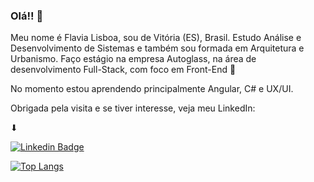 ### Olá!! 👋

Meu nome é Flavia Lisboa, sou de Vitória (ES), Brasil. Estudo Análise e Desenvolvimento de Sistemas e também sou formada em Arquitetura e Urbanismo. 
Faço estágio na empresa Autoglass, na área de desenvolvimento Full-Stack, com foco em Front-End 🌟

No momento estou aprendendo principalmente Angular, C# e UX/UI. 

Obrigada pela visita e se tiver interesse, veja meu LinkedIn:

⬇

[![Linkedin Badge](https://img.shields.io/badge/-LinkedIn-blue?style=flat-square&logo=Linkedin&logoColor=white&link=https://www.linkedin.com/in/flavia-lisboa/)](https://www.linkedin.com/in/flavia-lisboa/) 

[![Top Langs](https://github-readme-stats.vercel.app/api/top-langs/?username=flavialisboa&layout=compact)](https://github.com/flavialisboa/github-readme-stats)


<!--
**flavialisboa/flavialisboa** is a ✨ _special_ ✨ repository because its `README.md` (this file) appears on your GitHub profile.

Here are some ideas to get you started:

- 🔭 I’m currently working on ...
- 🌱 I’m currently learning ...
- 👯 I’m looking to collaborate on ...
- 🤔 I’m looking for help with ...
- 💬 Ask me about ...
- 📫 How to reach me: ...
- 😄 Pronouns: ...
- ⚡ Fun fact: ...
-->
